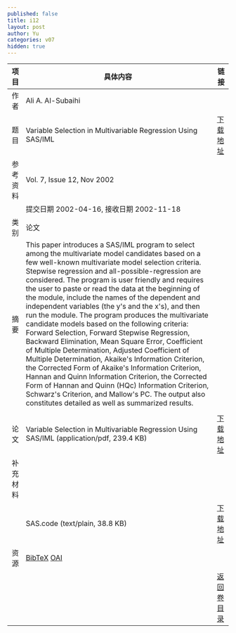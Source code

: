 ```yaml
---
published: false
title: i12
layout: post
author: Yu
categories: v07
hidden: true
---
```


| 项目 | 具体内容 | 链接 |
|---:|---|---|
| 作者 | Ali A. Al-Subaihi| |
| 题目 |Variable Selection in Multivariable Regression Using SAS/IML | [下载地址](http://www.jstatsoft.org/v07/i12/paper) |
| 参考资料 |Vol. 7, Issue 12, Nov 2002 | |
| | 提交日期 2002-04-16, 接收日期 2002-11-18| | 
| 类别 | 论文| |
| 摘要 | This paper introduces a SAS/IML program to select among the multivariate model candidates based on a few well-known multivariate model selection criteria. Stepwise regression and all-possible-regression are considered. The program is user friendly and requires the user to paste or read the data at the beginning of the module, include the names of the dependent and independent variables (the y's and the x's), and then run the module. The program produces the multivariate candidate models based on the following criteria: Forward Selection, Forward Stepwise Regression, Backward Elimination, Mean Square Error, Coefficient of Multiple Determination, Adjusted Coefficient of Multiple Determination, Akaike's Information Criterion, the Corrected Form of Akaike's Information Criterion, Hannan and Quinn Information Criterion, the Corrected Form of Hannan and Quinn (HQc) Information Criterion, Schwarz's Criterion, and Mallow's PC. The output also constitutes detailed as well as summarized results. | |
 | |
| 论文 | Variable Selection in Multivariable Regression Using SAS/IML  (application/pdf, 239.4 KB)| [下载地址](http://www.jstatsoft.org/v07/i12/paper) |
| 补充材料 | | |
| |SAS.code  (text/plain, 38.8 KB)|  [下载地址](http://www.jstatsoft.org/v07/i12/supp/1) |
| 资源 | [BibTeX](http://www.jstatsoft.org/v07/i12/bibtex) [OAI](http://www.jstatsoft.org/oai?verb=GetRecord&identifier=oai.jstatsoft/v07/i12&prefix=oai_dc)| |
| |  | [返回卷目录]({{site.baseurl}}/volume/v07.html) |